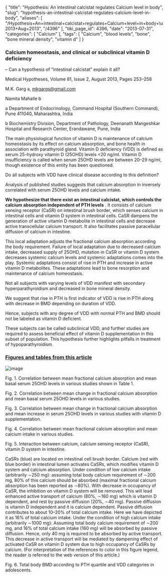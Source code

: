 {
    "title": "Hypothesis: An intestinal calcistat regulates Calcium level in body",
    "slug": "hypothesis-an-intestinal-calcistat-regulates-calcium-level-in-body",
    "aliases": [
        "/Hypothesis+An+intestinal+calcistat+regulates+Calcium+level+in+body+\u2013+Aug+2013",
        "/4396"
    ],
    "tiki_page_id": 4396,
    "date": "2013-07-31",
    "categories": [
        "Calcium"
    ],
    "tags": [
        "Calcium",
        "blood levels",
        "bone",
        "bone mineral density",
        "vitamin d"
    ]
}


### Calcium homeostasis, and clinical or subclinical vitamin D deficiency  
 – Can a hypothesis of “intestinal calcistat” explain it all?

Medical Hypotheses, Volume 81, Issue 2, August 2013, Pages 253–258

M.K. Garg a, mkgargs@gmail.com

Namita Mahalle b

a Department of Endocrinology, Command Hospital (Southern Command), Pune 411040, Maharashtra, India

b Biochemistry Division, Department of Pathology, Deenanath Mangeshkar Hospital and Research Center, Erandawane, Pune, India

The main physiological function of vitamin D is maintenance of calcium homeostasis by its effect on calcium absorption, and bone health in association with parathyroid gland. Vitamin D deficiency (VDD) is defined as serum 25-hydroxy vitamin D (25OHD) levels <20 ng/ml. Vitamin D insufficiency is called when serum 25OHD levels are between 20–29 ng/ml, though existence of this entity has been questioned. 

Do all subjects with VDD have clinical disease according to this definition? 

Analysis of published studies suggests that calcium absorption in inversely correlated with serum 25OHD levels and calcium intake. 

 **We hypothesize that there exist an intestinal calcistat, which controls the calcium absorption independent of PTH levels** . It consists of calcium sensing receptor (CaSR) on intestinal brush border, which senses calcium in intestinal cells and vitamin D system in intestinal cells. CaSR dampens the generation of active vitamin D metabolite in intestinal cells and decrease active transcellular calcium transport. It also facilitates passive paracellular diffusion of calcium in intestine. 

This local adaptation adjusts the fractional calcium absorption according the body requirement. Failure of local adaptation due to decreased calcium intake, decreased supply of 25OHD, mutation in CaSR or vitamin D system decreases systemic calcium levels and systemic adaptations comes into the play. Systemic adaptations consist of rise in PTH and increase in active vitamin D metabolites. These adaptations lead to bone resorption and maintenance of calcium homeostasis. 

Not all subjects with varying levels of VDD manifest with secondary hyperparathyroidism and decreased in bone mineral density. 

We suggest that rise in PTH is first indicator of VDD is rise in PTH along with decrease in BMD depending on duration of VDD. 

Hence, subjects with any degree of VDD with normal PTH and BMD should not be labeled as vitamin D deficient. 

These subjects can be called subclinical VDD, and further studies are required to assess beneficial effect of vitamin D supplementation in this subset of population. This hypothesis further highlights pitfalls in treatment of hypoparathyroidism.

### [Figures and tables from this article](http://www.sciencedirect.com/science/article/pii/S0306987713002053%20)

<img src="https://d378j1rmrlek7x.cloudfront.net/attachments/jpeg/calcistat-f1.jpg" alt="image">

Fig. 1. Correlation between mean fractional calcium absorption and mean basal serum 25OHD levels in various studies shown in Table 1.

Fig. 2. Correlation between mean change in fractional calcium absorption and mean basal serum 25OHD levels in various studies.

Fig. 3. Correlation between mean change in fractional calcium absorption and mean increase in serum 25OHD levels in various studies with vitamin D supplementation.

Fig. 4. Correlation between mean fractional calcium absorption and mean calcium intake in various studies.

Fig. 5. Interaction between calcium, calcium sensing receptor (CaSR), vitamin D system in intestine. 

CaSRs (blue) are located on intestinal cell brush border. Calcium (red with blue border) in intestinal lumen activates CaSRs, which modifies vitamin D system and calcium absorption. Under condition of low calcium intake (arbitrarily ∼250 mg): assuming total body calcium requirement of ∼200 mg, 80% of this calcium should be absorbed (maximal fractional calcium absorption has been reported as ∼80%). With decrease in occupancy of CaSR, the inhibition on vitamin D system will be removed. This will lead enhanced active transport of calcium (80%, ∼160 mg) which is vitamin D dependent, and rest by passive diffusion (20%, ∼40 mg). Passive diffusion is vitamin D independent and it is calcium dependent. Passive diffusion contributes to about 10–20% of total calcium intake. Here we have depicted it as 16% of total calcium intake. Under the condition of high calcium intake (arbitrarily ∼1000 mg): Assuming total body calcium requirement of ∼200 mg, and 16% of total calcium intake (160 mg) will be absorbed by passive diffusion. Hence, only 40 mg is required to be absorbed by active transport. This decrease in active transport will be mediated by dampening effect of activated CaSR on vitamin D system due to high occupancy of CaSRs by calcium. (For interpretation of the references to color in this figure legend, the reader is referred to the web version of this article.)

Fig. 6. Total body BMD according to PTH quartile and VDD categories in adolescents.